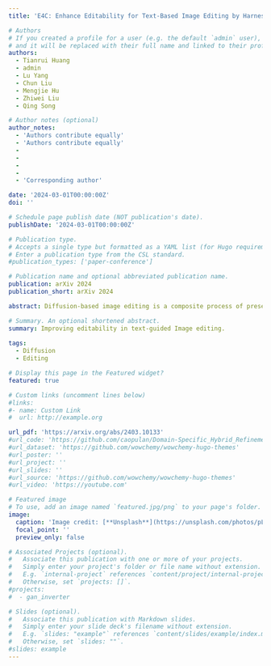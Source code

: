 ```yaml
---
title: 'E4C: Enhance Editability for Text-Based Image Editing by Harnessing Efficient CLIP Guidance'

# Authors
# If you created a profile for a user (e.g. the default `admin` user), write the username (folder name) here
# and it will be replaced with their full name and linked to their profile.
authors:
  - Tianrui Huang
  - admin
  - Lu Yang
  - Chun Liu
  - Mengjie Hu
  - Zhiwei Liu
  - Qing Song

# Author notes (optional)
author_notes:
  - 'Authors contribute equally'
  - 'Authors contribute equally'
  - 
  - 
  - 
  - 
  - 'Corresponding author'

date: '2024-03-01T00:00:00Z'
doi: ''

# Schedule page publish date (NOT publication's date).
publishDate: '2024-03-01T00:00:00Z'

# Publication type.
# Accepts a single type but formatted as a YAML list (for Hugo requirements).
# Enter a publication type from the CSL standard.
#publication_types: ['paper-conference']

# Publication name and optional abbreviated publication name.
publication: arXiv 2024
publication_short: arXiv 2024

abstract: Diffusion-based image editing is a composite process of preserving the source image content and generating new content or applying modifications. While current editing approaches have made improvements under text guidance, most of them have only focused on preserving the information of the input image, disregarding the importance of editability and alignment to the target prompt. In this paper, we prioritize the editability by proposing a zero-shot image editing method, named \textbf{E}nhance \textbf{E}ditability for text-based image \textbf{E}diting via \textbf{E}fficient \textbf{C}LIP guidance (\textbf{E4C}), which only requires inference-stage optimization to explicitly enhance the edibility and text alignment. Specifically, we develop a unified dual-branch feature-sharing pipeline that enables the preservation of the structure or texture of the source image while allowing the other to be adapted based on the editing task. We further integrate CLIP guidance into our pipeline by utilizing our novel random-gateway optimization mechanism to efficiently enhance the semantic alignment with the target prompt. Comprehensive quantitative and qualitative experiments demonstrate that our method effectively resolves the text alignment issues prevalent in existing methods while maintaining the fidelity to the source image, and performs well across a wide range of editing tasks.

# Summary. An optional shortened abstract.
summary: Improving editability in text-guided Image editing.
  
tags:
  - Diffusion
  - Editing

# Display this page in the Featured widget?
featured: true

# Custom links (uncomment lines below)
#links:
#- name: Custom Link
#  url: http://example.org

url_pdf: 'https://arxiv.org/abs/2403.10133'
#url_code: 'https://github.com/caopulan/Domain-Specific_Hybrid_Refinement_Inversion'
#url_dataset: 'https://github.com/wowchemy/wowchemy-hugo-themes'
#url_poster: ''
#url_project: ''
#url_slides: ''
#url_source: 'https://github.com/wowchemy/wowchemy-hugo-themes'
#url_video: 'https://youtube.com'

# Featured image
# To use, add an image named `featured.jpg/png` to your page's folder.
image:
  caption: 'Image credit: [**Unsplash**](https://unsplash.com/photos/pLCdAaMFLTE)'
  focal_point: ''
  preview_only: false

# Associated Projects (optional).
#   Associate this publication with one or more of your projects.
#   Simply enter your project's folder or file name without extension.
#   E.g. `internal-project` references `content/project/internal-project/index.md`.
#   Otherwise, set `projects: []`.
#projects:
#  - gan_inverter

# Slides (optional).
#   Associate this publication with Markdown slides.
#   Simply enter your slide deck's filename without extension.
#   E.g. `slides: "example"` references `content/slides/example/index.md`.
#   Otherwise, set `slides: ""`.
#slides: example
---
```


